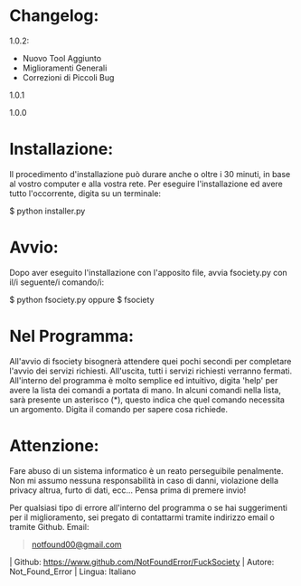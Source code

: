 Changelog:
==========
1.0.2:
- Nuovo Tool Aggiunto
- Miglioramenti Generali
- Correzioni di Piccoli Bug

1.0.1

1.0.0

Installazione:
==============
Il procedimento d'installazione può durare anche o oltre i 30 minuti, 
in base al vostro computer e alla vostra rete.
Per eseguire l'installazione ed avere tutto l'occorrente, digita su un terminale:

$ python installer.py

Avvio:
======
Dopo aver eseguito l'installazione con l'apposito file, avvia fsociety.py con 
il/i seguente/i comando/i:

$ python fsociety.py
oppure
$ fsociety

Nel Programma:
==============
All'avvio di fsociety bisognerà attendere quei pochi secondi per completare l'avvio 
dei servizi richiesti.
All'uscita, tutti i servizi richiesti verranno fermati.
All'interno del programma è molto semplice ed intuitivo, digita 'help' per avere la lista 
dei comandi a portata di mano.
In alcuni comandi nella lista, sarà presente un asterisco (*), questo indica che quel 
comando necessita un argomento. 
Digita il comando per sapere cosa richiede.

Attenzione:
===========
Fare abuso di un sistema informatico è un reato perseguibile penalmente. 
Non mi assumo nessuna responsabilità in caso di danni, violazione della privacy altrua, 
furto di dati, ecc...
Pensa prima di premere invio!

Per qualsiasi tipo di errore all'interno del programma o se hai suggerimenti 
per il miglioramento, sei pregato di contattarmi tramite indirizzo email
o tramite Github.
Email:
> notfound00@gmail.com


| Github: https://www.github.com/NotFoundError/FuckSociety
| Autore: Not_Found_Error 
| Lingua: Italiano 
